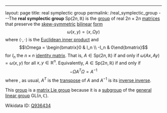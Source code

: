 ---
 layout: page
 title: real symplectic group
 permalink: /real_symplectic_group
---The **real symplectic group** $\text{Sp}(2n,\mathbb R)$ is the [group](https://defsmath.github.io/DefsMath/group) of real $2n\times 2n$ [matrices](https://defsmath.github.io/DefsMath/matrix) that preserve the [skew-symmetric](https://defsmath.github.io/DefsMath/skew-symmetric) [bilinear](https://defsmath.github.io/DefsMath/multilinear) [form](https://defsmath.github.io/DefsMath/form) $$\omega(x,y) = \langle x,\Omega y\rangle$$ where $\langle\cdot,\cdot\rangle$ is the [Euclidean inner product](https://defsmath.github.io/DefsMath/Euclidean_inner_product) and $$\Omega = \begin{bmatrix}0 & I_n \\ -I_n & 0\end{bmatrix}$$ for $I_n$ the $n\times n$ [identity matrix](https://defsmath.github.io/DefsMath/identity_matrix). That is, $A\in \text{Sp}(2n, \mathbb R)$ if and only if $\omega(Ax,Ay) = \omega(x,y)$ for all $x,y \in \mathbb R^n$. Equivalently,  $A\in \text{Sp}(2n, \mathbb R)$ if and only if $$-\Omega A^T \Omega = A^{-1}$$ where , as usual, $A^T$ is the [transpose](https://defsmath.github.io/DefsMath/matrix_transpose) of $A$ and $A^{-1}$ is its [inverse inverse](https://defsmath.github.io/DefsMath/inverse_#######inverse).

This [group](https://defsmath.github.io/DefsMath/group) is a [matrix Lie group](https://defsmath.github.io/DefsMath/matrix_Lie_group) because it is a [subgroup](https://defsmath.github.io/DefsMath/subgroup) of the [general linear group](https://defsmath.github.io/DefsMath/general_linear_group) $\text{GL}(n,\mathbb C)$.

Wikidata ID: [Q936434](https://www.wikidata.org/wiki/Q936434)